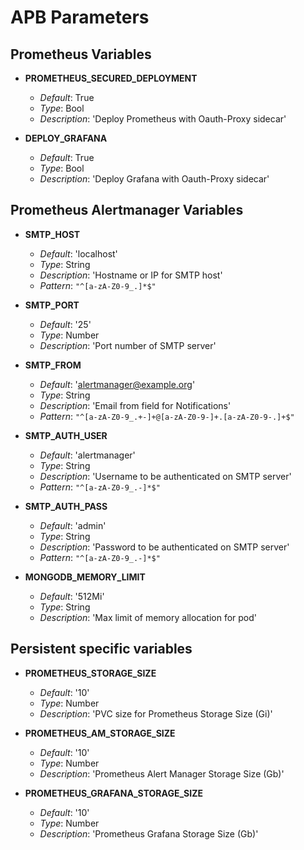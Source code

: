# APB Parameters

## Prometheus Variables

- **PROMETHEUS_SECURED_DEPLOYMENT**
  - _Default_: True
  - _Type_: Bool
  - _Description_: 'Deploy Prometheus with Oauth-Proxy sidecar'

- **DEPLOY_GRAFANA**
  - _Default_: True
  - _Type_: Bool
  - _Description_: 'Deploy Grafana with Oauth-Proxy sidecar'

## Prometheus Alertmanager Variables

- **SMTP_HOST**
  - _Default_: 'localhost'
  - _Type_: String
  - _Description_: 'Hostname or IP for SMTP host'
  - _Pattern_: ```"^[a-zA-Z0-9_.]*$"```

- **SMTP_PORT**
  - _Default_: '25'
  - _Type_: Number
  - _Description_: 'Port number of SMTP server'

- **SMTP_FROM**
  - _Default_: 'alertmanager@example.org'
  - _Type_: String
  - _Description_: 'Email from field for Notifications'
  - _Pattern_: ```"^[a-zA-Z0-9_.+-]+@[a-zA-Z0-9-]+.[a-zA-Z0-9-.]+$"```

- **SMTP_AUTH_USER**
  - _Default_: 'alertmanager'
  - _Type_: String
  - _Description_: 'Username to be authenticated on SMTP server'
  - _Pattern_: ```"^[a-zA-Z0-9_.-]*$"```

- **SMTP_AUTH_PASS**
  - _Default_: 'admin'
  - _Type_: String
  - _Description_: 'Password to be authenticated on SMTP server'
  - _Pattern_: ```"^[a-zA-Z0-9_.-]*$"```

- **MONGODB_MEMORY_LIMIT**
  - _Default_: '512Mi'
  - _Type_: String
  - _Description_: 'Max limit of memory allocation for pod'

## Persistent specific variables

- **PROMETHEUS_STORAGE_SIZE** 
  - _Default_: '10'
  - _Type_: Number
  - _Description_: 'PVC size for Prometheus Storage Size (Gi)'

- **PROMETHEUS_AM_STORAGE_SIZE**
  - _Default_: '10'
  - _Type_: Number
  - _Description_: 'Prometheus Alert Manager Storage Size (Gb)'

- **PROMETHEUS_GRAFANA_STORAGE_SIZE**
  - _Default_: '10'
  - _Type_: Number
  - _Description_: 'Prometheus Grafana Storage Size (Gb)'
